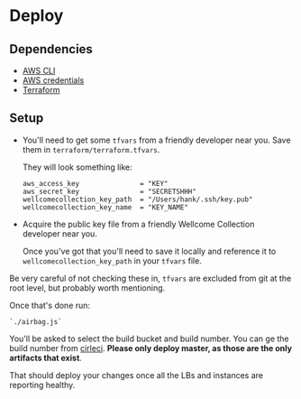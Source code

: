 # Deploy

## Dependencies

- [AWS CLI](http://docs.aws.amazon.com/cli/latest/userguide/installing.html#install-with-pip)
- [AWS credentials](http://docs.aws.amazon.com/cli/latest/userguide/cli-chap-getting-started.html)
- [Terraform](https://www.terraform.io/intro/getting-started/install.html)


## Setup

- You'll need to get some `tfvars` from a friendly developer near you.
  Save them in `terraform/terraform.tfvars`.

  They will look something like:

      aws_access_key               = "KEY"
      aws_secret_key               = "SECRETSHHH"
      wellcomecollection_key_path  = "/Users/hank/.ssh/key.pub"
      wellcomecollection_key_name  = "KEY_NAME"

- Acquire the public key file from a friendly Wellcome Collection developer near you.

  Once you've got that you'll need to save it locally and reference it to `wellcomecollection_key_path`
  in your `tfvars` file.

Be very careful of not checking these in, `tfvars` are excluded from git at the root level,
but probably worth mentioning.

Once that's done run:

    `./airbag.js`

You'll be asked to select the build bucket and build number.
You can ge the build number from [cirleci](https://circleci.com/gh/wellcometrust/wellcomecollection.org).
__Please only deploy master, as those are the only artifacts that exist__.

That should deploy your changes once all the LBs and instances are reporting healthy.
